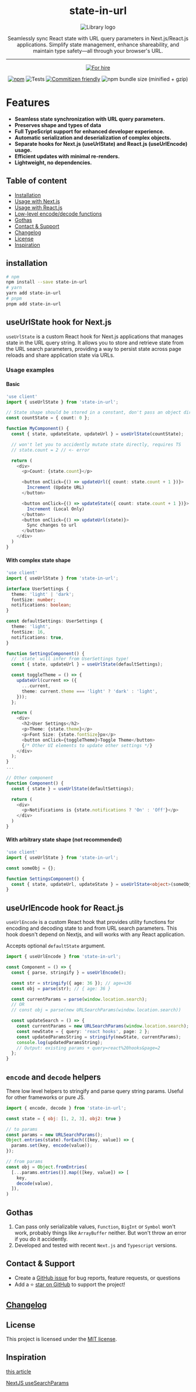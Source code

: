 
<h1 align="center">state-in-url</h1>

<p align="center">
  <img src="/assets/logo.svg?raw=true" alt="Library logo"/>
</p>

<div align="center">
Seamlessly sync React state with URL query parameters in Next.js/React.js applications. Simplify state management, enhance shareability, and maintain type safety—all through your browser's URL.

<hr />


[![For hire](/assets/hireBadge.svg)](https://www.linkedin.com/in/asmyshlyaev177/)


[![npm](https://img.shields.io/npm/v/state-in-url.svg)](https://www.npmjs.com/package/state-in-url)
![Tests](https://github.com/asmyshlyaev177/state-in-url/actions/workflows/tests.yml/badge.svg?branch=main)
[![Commitizen friendly](https://img.shields.io/badge/commitizen-friendly-brightgreen.svg)](https://github.com/asmyshlyaev177/state-in-url/)
![npm bundle size (minified + gzip)](https://img.shields.io/bundlephobia/minzip/state-in-url.svg)

</div>

# Features
- **Seamless state synchronization with URL query parameters.**
- **Preserves shape and types of data**
- **Full TypeScript support for enhanced developer experience.**
- **Automatic serialization and deserialization of complex objects.**
- **Separate hooks for Next.js (useUrlState) and React.js (useUrlEncode) usage.**
- **Efficient updates with minimal re-renders.**
- **Lightweight, no dependencies.**

## Table of content
- [Installation](#installation)
- [Usage with Next.js](#useurlstate-hook-for-nextjs)
- [Usage with React.js](#useurlencode-hook-for-reactjs)
- [Low-level encode/decode functions](#encode-and-decode-helpers)
- [Gothas](#gothas)
- [Contact & Support](#contact--support)
- [Changelog](#changelog)
- [License](#license)
- [Inspiration](#inspiration)

## installation
```sh
# npm
npm install --save state-in-url
# yarn
yarn add state-in-url
# pnpm
pnpm add state-in-url
```

## useUrlState hook for Next.js

`useUrlState` is a custom React hook for Next.js applications that manages state in the URL query string. It allows you to store and retrieve state from the URL search parameters, providing a way to persist state across page reloads and share application state via URLs.


### Usage examples

#### Basic

```typescript
'use client'
import { useUrlState } from 'state-in-url';

// State shape should be stored in a constant, don't pass an object directly
const countState = { count: 0 };

function MyComponent() {
  const { state, updateState, updateUrl } = useUrlState(countState);

  // won't let you to accidently mutate state directly, requires TS
  // state.count = 2 // <- error

  return (
    <div>
      <p>Count: {state.count}</p>

      <button onClick={() => updateUrl({ count: state.count + 1 })}>
        Increment (Update URL)
      </button>

      <button onClick={() => updateState({ count: state.count + 1 })}>
        Increment (Local Only)
      </button>
      <button onClick={() => updateUrl(state)}>
        Sync changes to url
      </button>
    </div>
  )
}
```

#### With complex state shape

```typescript
'use client'
import { useUrlState } from 'state-in-url';

interface UserSettings {
  theme: 'light' | 'dark';
  fontSize: number;
  notifications: boolean;
}

const defaultSettings: UserSettings {
  theme: 'light',
  fontSize: 16,
  notifications: true,
}

function SettingsComponent() {
  // `state` will infer from UserSettings type!
  const { state, updateUrl } = useUrlState(defaultSettings);

  const toggleTheme = () => {
    updateUrl(current => ({
      ...current,
      theme: current.theme === 'light' ? 'dark' : 'light',
    }));
  };

  return (
    <div>
      <h2>User Settings</h2>
      <p>Theme: {state.theme}</p>
      <p>Font Size: {state.fontSize}px</p>
      <button onClick={toggleTheme}>Toggle Theme</button>
      {/* Other UI elements to update other settings */}
    </div>
  );
}
...

// Other component
function Component() {
  const { state } = useUrlState(defaultSettings);

  return (
    <div>
      <p>Notifications is {state.notifications ? 'On' : 'Off'}</p>
    </div>
  )
}
```

#### With arbitrary state shape (not recommended)

```typescript
'use client'
import { useUrlState } from 'state-in-url';

const someObj = {};

function SettingsComponent() {
  const { state, updateUrl, updateState } = useUrlState<object>(someObj);
}
```

## useUrlEncode hook for React.js

`useUrlEncode` is a custom React hook that provides utility functions for encoding and decoding state to and from URL search parameters. This hook doesn't depend on Nextjs, and will works with any React application.

Accepts optional `defaultState` argument.

```typescript
import { useUrlEncode } from 'state-in-url';

const Component = () => {
  const { parse, stringify } = useUrlEncode();

  const str = stringify({ age: 36 }); // age=∓36
  const obj = parse(str); // { age: 36 }

  const currentParams = parse(window.location.search);
  // OR
  // const obj = parse(new URLSearchParams(window.location.search))

  const updateSearch = () => {
    const currentParams = new URLSearchParams(window.location.search);
    const newState = { query: 'react hooks', page: 2 };
    const updatedParamsString = stringify(newState, currentParams);
    console.log(updatedParamsString);
    // Output: existing params + query=react%20hooks&page=2
  };
}
```

## `encode` and `decode` helpers

There low level helpers to stringify and parse query string params. Useful for other frameworks or pure JS.

```javascript
import { encode, decode } from 'state-in-url';

const state = { obj: [1, 2, 3], obj2: true }

// to params
const params = new URLSearchParams();
Object.entries(state).forEach(([key, value]) => {
  params.set(key, encode(value));
});

// from params
const obj = Object.fromEntries(
  [...params.entries()].map(([key, value]) => [
    key,
    decode(value),
  ]),
)
```

## Gothas

1. Can pass only serializable values, `Function`, `BigInt` or `Symbol` won't work, probably things like `ArrayBuffer` neither. But won't throw an error if you do it accidently.
2. Developed and tested with recent `Next.js` and `Typescript` versions.

## Contact & Support

- Create a [GitHub issue](https://github.com/asmyshlyaev177/state-in-url/issues) for bug reports, feature requests, or questions
- Add a ⭐️ [star on GitHub](https://github.com/asmyshlyaev177/state-in-url) to support the project!

## [Changelog](https://github.com/asmyshlyaev177/state-in-url/blob/main/CHANGELOG.md)

## License
This project is licensed under the [MIT license](https://github.com/asmyshlyaev177/state-in-url/blob/main/LICENSE).

## Inspiration
[this article](https://www.thisdot.co/blog/communication-between-client-components-in-next-js)

[NextJS useSearchParams](https://nextjs.org/docs/app/api-reference/functions/use-search-params)
